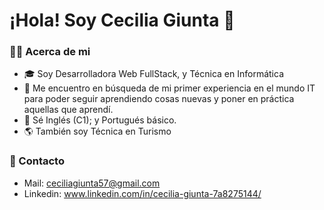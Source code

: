 <h1>¡Hola! Soy Cecilia Giunta 👋</h1>

<h3> 🙋‍♀️ Acerca de mi </h3>

- 🎓 Soy Desarrolladora Web FullStack, y Técnica en Informática
- 💼 Me encuentro en búsqueda de mi primer experiencia en el mundo IT para poder seguir aprendiendo cosas nuevas y poner en práctica aquellas que aprendí.
- 💬 Sé Inglés (C1); y Portugués básico.
- 🌎 También soy Técnica en Turismo 



### 🔗 Contacto 
- Mail: ceciliagiunta57@gmail.com
- Linkedin: www.linkedin.com/in/cecilia-giunta-7a8275144/

